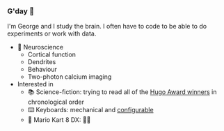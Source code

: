 ### G'day 👋

I'm George and I study the brain. I often have to code to be able to do experiments or work with data.

- 🧠 Neuroscience
  - Cortical function
  - Dendrites
  - Behaviour
  - Two-photon calcium imaging
- Interested in
  - 📚 Science-fiction: trying to read all of the [Hugo Award winners](https://en.wikipedia.org/wiki/Hugo_Award_for_Best_Novel) in chronological order
  - ⌨️ Keyboards: mechanical and [configurable](https://github.com/ogeesan/george-keeb)
  - 🏁 Mario Kart 8 DX: 🍄👑

<!--
**ogeesan/ogeesan** is a ✨ _special_ ✨ repository because its `README.md` (this file) appears on your GitHub profile.

Here are some ideas to get you started:

- 🔭 I’m currently working on ...
- 🌱 I’m currently learning ...
- 👯 I’m looking to collaborate on ...
- 🤔 I’m looking for help with ...
- 💬 Ask me about ...
- 📫 How to reach me: ...
- 😄 Pronouns: ...
- ⚡ Fun fact: ...
-->
